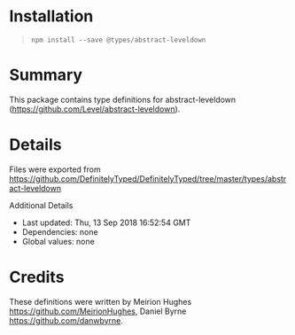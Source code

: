 # Installation
> `npm install --save @types/abstract-leveldown`

# Summary
This package contains type definitions for abstract-leveldown (https://github.com/Level/abstract-leveldown).

# Details
Files were exported from https://github.com/DefinitelyTyped/DefinitelyTyped/tree/master/types/abstract-leveldown

Additional Details
 * Last updated: Thu, 13 Sep 2018 16:52:54 GMT
 * Dependencies: none
 * Global values: none

# Credits
These definitions were written by Meirion Hughes <https://github.com/MeirionHughes>, Daniel Byrne <https://github.com/danwbyrne>.
